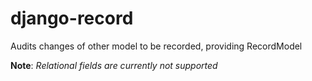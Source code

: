 # django-record
Audits changes of other model to be recorded, providing RecordModel

**Note**: *Relational fields are currently not supported*
